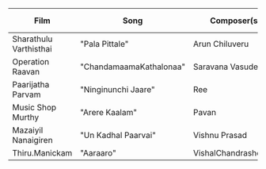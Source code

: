 |Film| Song| Composer(s)| Lyricist(s)| Co-artist(s)|
|--|--|--|--|--|
|Sharathulu Varthisthai|"Pala Pittale"| Arun Chiluveru|Mallegoda GangaPrasad|Bhargavi Pillai|
|Operation Raavan|"ChandamaamaKathalonaa"|Saravana Vasudevan| Purnachary|Geetha Madhuri|
|Paarijatha Parvam|"Ninginunchi Jaare"| Ree| Kittu Vissapragada| Lipsika|
|Music Shop Murthy|"Arere Kaalam"| Pavan| Mahesh Poloju||
|Mazaiyil Nanaigiren|"Un Kadhal Paarvai"| Vishnu Prasad| Lalithanand| Sreevidhya Rajesh|
|Thiru.Manickam|"Aaraaro"|VishalChandrashekhar|Snehan||